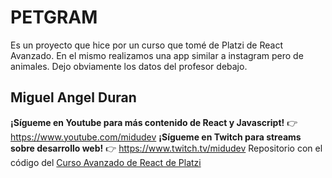# PETGRAM

Es un proyecto que hice por un curso que tomé de Platzi de React Avanzado. En el mismo realizamos una app similar a instagram pero de animales.
Dejo obviamente los datos del profesor debajo.


## Miguel Angel Duran

**¡Sígueme en Youtube para más contenido de React y Javascript!** 👉 https://www.youtube.com/midudev
**¡Sígueme en Twitch para streams sobre desarrollo web!** 👉 https://www.twitch.tv/midudev
Repositorio con el código del [Curso Avanzado de React de Platzi](https://platzi.com/cursos/react-avanzado/)
